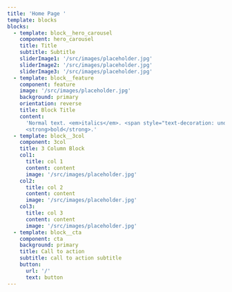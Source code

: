 ```yaml
---
title: 'Home Page '
template: blocks
blocks:
  - template: block__hero_carousel
    component: hero_carousel
    title: Title
    subtitle: Subtitle
    sliderImage1: '/src/images/placeholder.jpg'
    sliderImage2: '/src/images/placeholder.jpg'
    sliderImage3: '/src/images/placeholder.jpg'
  - template: block__feature
    component: feature
    image: '/src/images/placeholder.jpg'
    background: primary
    orientation: reverse
    title: Block Title
    content:
      'Normal text. <em>italics</em>. <span style="text-decoration: underline;">underline</span>.
      <strong>bold</strong>.'
  - template: block__3col
    component: 3col
    title: 3 Column Block
    col1:
      title: col 1
      content: content
      image: '/src/images/placeholder.jpg'
    col2:
      title: col 2
      content: content
      image: '/src/images/placeholder.jpg'
    col3:
      title: col 3
      content: content
      image: '/src/images/placeholder.jpg'
  - template: block__cta
    component: cta
    background: primary
    title: Call to action
    subtitle: call to action subtitle
    button:
      url: '/'
      text: button
---
```

